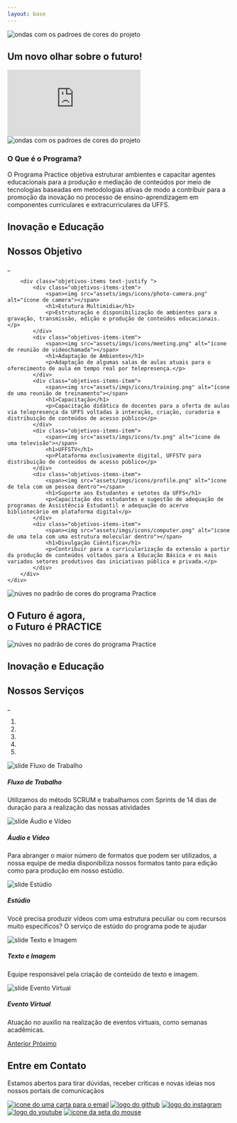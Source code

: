 ```yaml
---
layout: base
---
```

<img class="capa-yellow" src="assets/imgs/ondasYellow.png" alt="ondas com os padroes de cores do projeto">
<section class="video">
    <h1 class="text-center">Um novo olhar sobre o futuro!</h1>
    <iframe id="video" src="https://www.youtube.com/embed/V6kS3fPytiQ" frameborder="0" alt="video de apresentação do programa Practice"
            allow="accelerometer; autoplay; encrypted-media; gyroscope; picture-in-picture" allowfullscreen></iframe>
</section>

<img class="capa-white" src="assets/imgs/ondasWhite.png" alt="ondas com os padroes de cores do projeto">
<section class="apresentacao">
    <article class="container text-center text-dark">
        <h1>O Que é o Programa?</h1>
        <p>O Programa Practice objetiva estruturar ambientes e capacitar agentes educacionais para a produção e mediação de conteúdos por meio de tecnologias baseadas em metodologias ativas de modo a contribuir para a promoção da inovação no processo de ensino-aprendizagem em componentes curriculares e extracurriculares da UFFS.</p>
    </article>
</section>

<section class="objetivos-container">
    <div class="objetivos container">
        <div class="objetivos-title">
            <h2>Inovação e Educação</h2>
            <h1>Nossos Objetivo</h1>
            <p>_</p>
        </div>

        <div class="objetivos-items text-justify ">
            <div class="objetivos-items-item">
                <span><img src="assets/imgs/icons/photo-camera.png" alt="ícone de camera"></span>
                <h1>Estutura Multimidia</h1>
                <p>Estruturação e disponibilização de ambientes para a gravação, transmissão, edição e produção de conteúdos educacionais.</p>
            </div>        
            <div class="objetivos-items-item">
                <span><img src="assets/imgs/icons/meeting.png" alt="ícone de reunião de videochamada"></span>
                <h1>Adaptação de Ambientes</h1>
                <p>Adaptação de algumas salas de aulas atuais para o oferecimento de aula em tempo real por telepresença.</p>
            </div>        
            <div class="objetivos-items-item">
                <span><img src="assets/imgs/icons/training.png" alt="ícone de uma reunião de treinamento"></span>
                <h1>Capacitação</h1>
                <p>Capacitação didática de docentes para a oferta de aulas via telepresença da UFFS voltadas à interação, criação, curadoria e distribuição de conteúdos de acesso público</p>
            </div>        
            <div class="objetivos-items-item">
                <span><img src="assets/imgs/icons/tv.png" alt="ícone de uma televisão"></span>
                <h1>UFFSTV</h1>
                <p>Plataforma exclusivamente digital, UFFSTV para distribuição de conteúdos de acesso público</p>
            </div>       
            <div class="objetivos-items-item">
                <span><img src="assets/imgs/icons/profile.png" alt="ícone de tela com um pessoa dentro"></span>
                <h1>Suporte aos Estudantes e setotes da UFFS</h1>
                <p>Capacitação dos estudantes e sugestão de adequação de programas de Assistência Estudantil e adequação do acervo bibliotecário em plataforma digital</p>
            </div>        
            <div class="objetivos-items-item">
                <span><img src="assets/imgs/icons/computer.png" alt="ícone de uma tela com uma estrutura molecular dentro"></span>
                <h1>Divulgação Ciêntifica</h1>
                <p>Contribuir para a curricularização da extensão a partir da produção de conteúdos voltados para a Educação Básica e os mais variados setores produtivos das iniciativas pública e privada.</p>
            </div>
        </div>
    </div>
</section>

<section class="frase text-center">
    <img id="nuvem-l" src="assets/imgs/nuvens.png" alt="núves no padrão de cores do programa Practice">
    <h1> O Futuro é agora,<br>o Futuro é <strong>PRACTICE</strong></h1>
    <img id="nuvem-r" src="assets/imgs/nuvens.png" alt="núves no padrão de cores do programa Practice">
</section>

<section class="servico">
    <div class="servico-title container">
        <h2>Inovação e Educação</h2>
        <h1>Nossos Serviços</h1>
        <p>_</p>
    </div>
    <div id="carouselExampleIndicators" class="carousel slide" data-ride="carousel" style="width: 100%;">
        <ol class="carousel-indicators">
          <li data-target="#carouselExampleIndicators" data-slide-to="0" class="active"></li>
          <li data-target="#carouselExampleIndicators" data-slide-to="1"></li>
          <li data-target="#carouselExampleIndicators" data-slide-to="2"></li>
          <li data-target="#carouselExampleIndicators" data-slide-to="3"></li>
          <li data-target="#carouselExampleIndicators" data-slide-to="4"></li>
        </ol>
        <div class="carousel-inner">
          <div class="carousel-item active">
            <img class="servico-img" src="assets/imgs/servicos/fluxo_de_trabalho.svg" alt="slide Fluxo de Trabalho">
            <div class="carousel-caption">
                <h5>Fluxo de Trabalho</h5>
                <p>Utilizamos do método SCRUM e trabalhamos com Sprints de 14 dias de duração para a realização das nossas atividades</p>
              </div>
          </div>
          <div class="carousel-item">
            <img class="servico-img" src="assets/imgs/servicos/audio_video.svg" alt="slide Áudio e Vídeo">
            <div class="carousel-caption">
                <h5>Áudio e Vídeo</h5>
                <p>Para abranger o maior número de formatos que podem ser utilizados, a nossa equipe de media disponibiliza nossos formatos tanto para edição como para produção em nosso estúdio.</p>
              </div>
          </div>
          <div class="carousel-item">
            <img class="servico-img" src="assets/imgs/servicos/estudio.svg" alt="slide Estúdio">
            <div class="carousel-caption">
                <h5>Estúdio</h5>
                <p>Você precisa produzir vídeos com uma estrutura peculiar ou com recursos muito específicos? O serviço de estúdo do programa pode te ajudar</p>
              </div>
          </div>
          <div class="carousel-item">
            <img class="servico-img" src="assets/imgs/servicos/texto_imagem.svg" alt="slide Texto e Imagem">
            <div class="carousel-caption">
                <h5>Texto e Imagem</h5>
                <p>Equipe responsável pela criação de conteúdo de texto e imagem.</p>
              </div>
          </div>
          <div class="carousel-item">
            <img class="servico-img" src="assets/imgs/servicos/eventos.svg" alt="slide Evento Virtual">
            <div class="carousel-caption">
                <h5>Evento Virtual</h5>
                <p>Atuação no auxilio na realização de eventos virtuais, como semanas acadêmicas.</p>
              </div>
          </div>
        </div>
        <a class="carousel-control-prev" href="#carouselExampleIndicators" role="button" data-slide="prev">
          <span class="carousel-control-prev-icon" aria-hidden="true"></span>
          <span class="sr-only">Anterior</span>
        </a>
        <a class="carousel-control-next" href="#carouselExampleIndicators" role="button" data-slide="next">
          <span class="carousel-control-next-icon" aria-hidden="true"></span>
          <span class="sr-only">Próximo</span>
        </a>
      </div>
</section>

<section class="contato px-5 text-center">
<h1>Entre em Contato</h1>
<p>Estamos abertos para tirar dúvidas, receber críticas e novas ideias nos nossos portais de comunicaçãos</p>
<div class="redes-sociais">
    <a href="mailto:practice@uffs.edu.br?subject=Contato"><img src="assets/imgs/Ícones Redes Sociais/Email Escuro.png" alt="ícone do uma carta para o email"></a>
    <a href="https://github.com/practice-uffs"><img src="assets/imgs/Ícones Redes Sociais/Github Escuro.png" alt="logo do github"></a>
    <a href="https://www.instagram.com/practiceuffs/"><img src="assets/imgs/Ícones Redes Sociais/Instagram Escuro.png" alt="logo do instagram"></a>
    <a href="https://www.youtube.com/channel/UCu3jAl8MTMPkaxb3u0_xESw?view_as=subscriber"><img src="assets/imgs/Ícones Redes Sociais/YouTube Branca.png" alt="logo do youtube"></a>
    <a href="https://practice.uffs.cc/"><img src="assets/imgs/Ícones Redes Sociais/Seta Escura.png" alt="ícone da seta do mouse"></a>
</div>
</section>
    